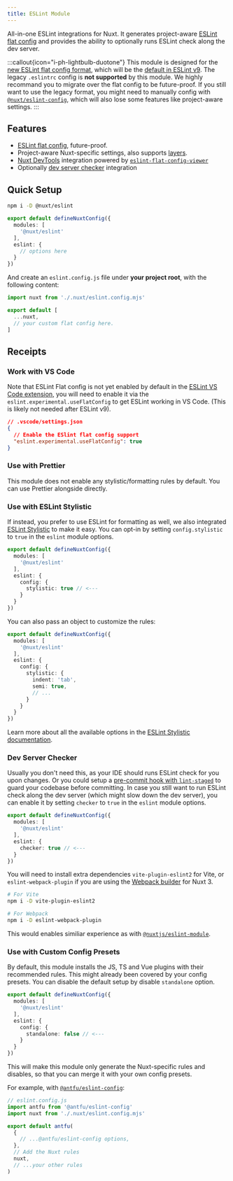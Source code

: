 ```yaml
---
title: ESLint Module
---
```


All-in-one ESLint integrations for Nuxt. It generates project-aware [ESLint flat config](https://eslint.org/docs/latest/use/configure/configuration-files-new) and provides the ability to optionally runs ESLint check along the dev server.

:::callout{icon="i-ph-lightbulb-duotone"}
This module is designed for the [new ESLint flat config format](https://eslint.org/docs/latest/use/configure/configuration-files-new), which will be the [default in ESLint v9](https://eslint.org/blog/2023/11/whats-coming-in-eslint-9.0.0/).
The legacy `.eslintrc` config is **not supported** by this module. We highly recommand you to migrate over the flat config to be future-proof. If you still want to use the legacy format, you might need to manually config with [`@nuxt/eslint-config`](/packages/config), which will also lose some features like project-aware settings.
:::

## Features

- [ESLint flat config](https://eslint.org/docs/latest/use/configure/configuration-files-new), future-proof.
- Project-aware Nuxt-specific settings, also supports [layers](https://nuxt.com/docs/getting-started/layers).
- [Nuxt DevTools](https://github.com/nuxt/devtools) integration powered by [`eslint-flat-config-viewer`](https://github.com/antfu/eslint-flat-config-viewer)
- Optionally [dev server checker](#dev-server-checker) integration

## Quick Setup

```bash
npm i -D @nuxt/eslint
```

```ts [nuxt.config.ts]
export default defineNuxtConfig({
  modules: [
    '@nuxt/eslint'
  ],
  eslint: {
    // options here
  }
})
```

And create an `eslint.config.js` file under **your project root**, with the following content:

```js [eslint.config.js]
import nuxt from './.nuxt/eslint.config.mjs'

export default [
  ...nuxt,
  // your custom flat config here.
]
```

## Receipts

### Work with VS Code

Note that ESLint Flat config is not yet enabled by default in the [ESLint VS Code extension](https://marketplace.visualstudio.com/items?itemName=dbaeumer.vscode-eslint), you will need to enable it via the `eslint.experimental.useFlatConfig` to get ESLint working in VS Code. (This is likely not needed after ESLint v9).

```json
// .vscode/settings.json
{
  // Enable the ESlint flat config support
  "eslint.experimental.useFlatConfig": true
}
```

### Use with Prettier

This module does not enable any stylistic/formatting rules by default. You can use Prettier alongside directly.

### Use with ESLint Stylistic

If instead, you prefer to use ESLint for formatting as well, we also integrated [ESLint Stylistic](https://eslint.style/) to make it easy. You can opt-in by setting `config.stylistic` to `true` in the `eslint` module options.

```ts [nuxt.config.ts]
export default defineNuxtConfig({
  modules: [
    '@nuxt/eslint'
  ],
  eslint: {
    config: {
      stylistic: true // <---
    }
  }
})
```

You can also pass an object to customize the rules:

```ts [nuxt.config.ts]
export default defineNuxtConfig({
  modules: [
    '@nuxt/eslint'
  ],
  eslint: {
    config: {
      stylistic: {
        indent: 'tab',
        semi: true,
        // ...
      }
    }
  }
})
```

Learn more about all the available options in the [ESLint Stylistic documentation](https://eslint.style/guide/config-presets#configuration-factory).

### Dev Server Checker

Usually you don't need this, as your IDE should runs ESLint check for you upon changes. Or you could setup a [pre-commit hook with `lint-staged`](https://github.com/lint-staged/lint-staged) to guard your codebase before committing. In case you still want to run ESLint check along the dev server (which might slow down the dev server), you can enable it by setting `checker` to `true` in the `eslint` module options.

```ts [nuxt.config.ts]
export default defineNuxtConfig({
  modules: [
    '@nuxt/eslint'
  ],
  eslint: {
    checker: true // <---
  }
})
```

You will need to install extra dependencies `vite-plugin-eslint2` for Vite, or `eslint-webpack-plugin` if you are using the [Webpack builder](https://nuxt.com/docs/getting-started/configuration#with-webpack) for Nuxt 3.

```bash
# For Vite
npm i -D vite-plugin-eslint2

# For Webpack
npm i -D eslint-webpack-plugin
```

This would enables similiar experience as with [`@nuxtjs/eslint-module`](https://github.com/nuxt-modules/eslint).

### Use with Custom Config Presets

By default, this module installs the JS, TS and Vue plugins with their recommended rules. This might already been covered by your config presets. You can disable the default setup by disable `standalone` option.

```ts [nuxt.config.ts]
export default defineNuxtConfig({
  modules: [
    '@nuxt/eslint'
  ],
  eslint: {
    config: {
      standalone: false // <---
    }
  }
})
```

This will make this module only generate the Nuxt-specific rules and disables, so that you can merge it with your own config presets.

For example, with [`@antfu/eslint-config`](https://github.com/antfu/eslint-config):

```js
// eslint.config.js
import antfu from '@antfu/eslint-config'
import nuxt from './.nuxt/eslint.config.mjs'

export default antfu(
  {
    // ...@antfu/eslint-config options,
  },
  // Add the Nuxt rules
  nuxt,
  // ...your other rules
)
```
